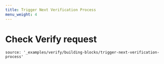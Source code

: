 ```yaml
---
title: Trigger Next Verification Process
menu_weight: 4
---
```


# Check Verify request

```tabbed_examples
source: '_examples/verify/building-blocks/trigger-next-verification-process'
```
